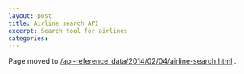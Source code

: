 ```yaml
---
layout: post
title: Airline search API
excerpt: Search tool for airlines
categories:
---
```


Page moved to [/api-reference_data/2014/02/04/airline-search.html](/api-reference_data/2014/02/04/airline-search.html) .
